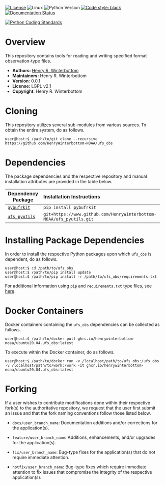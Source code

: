 [![License](https://img.shields.io/badge/License-LGPL_v2.1-black)](https://github.com/HenryWinterbottom-NOAA/ufs_tools/blob/develop/LICENSE)
![Linux](https://img.shields.io/badge/Linux-ubuntu%7Ccentos-lightgrey)
![Python Version](https://img.shields.io/badge/Python-3.5|3.6|3.7-blue)
[![Code style: black](https://img.shields.io/badge/Code%20Style-black-purple.svg)](https://github.com/psf/black)
[![Documentation Status](https://readthedocs.org/projects/ufs-obs/badge/?version=latest)](https://ufs-obs.readthedocs.io/en/latest/?badge=latest)

[![Python Coding Standards](https://github.com/HenryWinterbottom-NOAA/ufs_obs/actions/workflows/pycodestyle.yaml/badge.svg)](https://github.com/HenryWinterbottom-NOAA/ufs_obs/actions/workflows/pycodestyle.yaml)

# Overview

This repository contains tools for reading and writing specified
format observation-type files.

- **Authors:** [Henry R. Winterbottom](mailto:henry.winterbottom@noaa.gov)
- **Maintainers:** Henry R. Winterbottom
- **Version:** 0.0.1
- **License:** LGPL v2.1
- **Copyright**: Henry R. Winterbottom

# Cloning

This repository utilizes several sub-modules from various sources. To
obtain the entire system, do as follows.

~~~shell
user@host:$ /path/to/git clone --recursive https://github.com/HenryWinterbottom-NOAA/ufs_obs
~~~

# Dependencies

The package dependencies and the respective repository and manual
installation attributes are provided in the table below.

<div align="left">

| Dependency Package | <div align="left">Installation Instructions</div> | 
| :-------------: | :-------------: |
| <div align="left">[`pybufrkit`](https://github.com/ywangd/pybufrkit)</div> | <div align="left">`pip install pybufrkit`</div> |
| <div align="left">[`ufs_pyutils`](https://github.com/HenryWinterbottom-NOAA/ufs_pyutils)</div> | <div align="left">`git+https://www.github.com/HenryWinterbottom-NOAA/ufs_pyutils.git`</div> |

</div>

# Installing Package Dependencies

In order to install the respective Python packages upon which
`ufs_obs` is dependent, do as follows.

~~~shell
user@host:$ cd /path/to/ufs_obs
user@host:$ /path/to/pip install update
user@host:$ /path/to/pip install -r /path/to/ufs_obs/requirements.txt
~~~

For additional information using `pip` and `requirements.txt` type files, see [here](https://pip.pypa.io/en/stable/reference/requirements-file-format/).

# Docker Containers

Docker containers containing the `ufs_obs` dependencies can be
collected as follows.

~~~shell
user@host:$ /path/to/docker pull ghrc.io/henrywinterbottom-noaa/ubuntu20.04.ufs_obs:latest
~~~

To execute within the Docker container, do as follows.

~~~shell
user@host:$ /path/to/docker run -v /localhost/path/to/ufs_obs:/ufs_obs -v /localhost/path/to/work:/work -it ghcr.io/henrywinterbottom-noaa/ubuntu20.04.ufs_obs:latest
~~~

# Forking

If a user wishes to contribute modifications done within their
respective fork(s) to the authoritative repository, we request that
the user first submit an issue and that the fork naming conventions
follow those listed below.

- `docs/user_branch_name`: Documentation additions and/or corrections for the application(s).

- `feature/user_branch_name`: Additions, enhancements, and/or upgrades for the application(s).

- `fix/user_branch_name`: Bug-type fixes for the application(s) that do not require immediate attention.

- `hotfix/user_branch_name`: Bug-type fixes which require immediate attention to fix issues that compromise the integrity of the respective application(s). 

